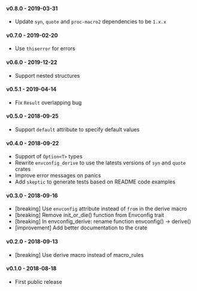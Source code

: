 #### v0.8.0 - 2019-03-31
* Update `syn`, `quote` and `proc-macro2` dependencies to be `1.x.x`

#### v0.7.0 - 2019-02-20
* Use `thiserror` for errors

#### v0.6.0 - 2019-12-22
* Support nested structures

#### v0.5.1 - 2019-04-14
* Fix `Result` overlapping bug

#### v0.5.0 - 2018-09-25
* Support `default` attribute to specify default values

#### v0.4.0 - 2018-09-22
* Support of `Option<T>` types
* Rewrite `envconfig_derive` to use the latests versions of `syn` and `quote` crates
* Improve error messages on panics
* Add `skeptic` to generate tests based on README code examples

#### v0.3.0 - 2018-09-16
* [breaking] Use `envconfig` attribute instead of `from` in the derive macro
* [breaking] Remove init_or_die() function from Envconfig trait
* [breaking] In envconfig_derive: rename function envconfig() -> derive()
* [improvement] Add better documentation to the crate

#### v0.2.0 - 2018-09-13
* [breaking] Use derive macro instead of macro_rules

#### v0.1.0 - 2018-08-18
* First public release
